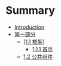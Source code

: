 # Summary

* [Introduction](README.md)
* [第一部分](zhun-bei-zhi-8bc65d28-cha-readme-md.md)
  * \[[1.1 框架](zhun-bei-zhi-8bc65d28-cha-readme-md/11-zhi-bao-xi-tong.md)\]
    * [1.1.1 首页](zhun-bei-zhi-8bc65d28-cha-readme-md/11-zhi-bao-xi-tong/111-shou-ye.md)
  * [1.2 公共组件](zhun-bei-zhi-8bc65d28-cha-readme-md/11-zhi-bao-xi-tong/12-kuang-67b65d28-cha-jie-6784-md.md)



